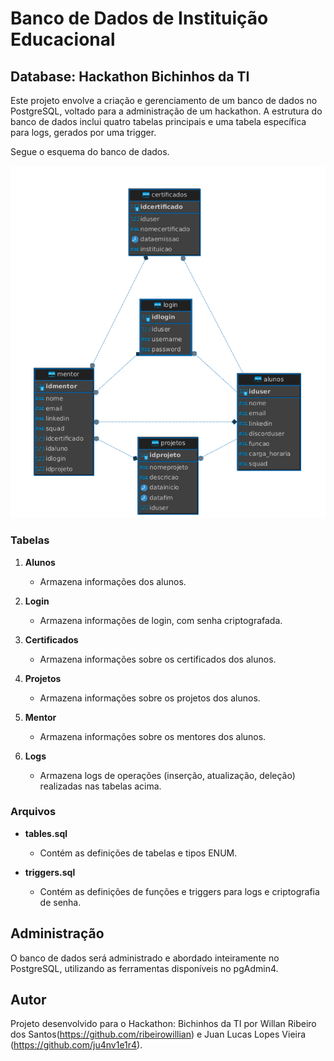 # Banco de Dados de Instituição Educacional

## Database: Hackathon Bichinhos da TI

Este projeto envolve a criação e gerenciamento de um banco de dados no PostgreSQL, voltado para a administração de um hackathon. A estrutura do banco de dados inclui quatro tabelas principais e uma tabela específica para logs, gerados por uma trigger.

Segue o esquema do banco de dados.

![er](image/README/er_bichinhos.png)

### Tabelas

1. **Alunos**

   - Armazena informações dos alunos.
2. **Login**

   - Armazena informações de login, com senha criptografada.
3. **Certificados**

   - Armazena informações sobre os certificados dos alunos.
4. **Projetos**

   - Armazena informações sobre os projetos dos alunos.
5. **Mentor**

   - Armazena informações sobre os mentores dos alunos.
6. **Logs**

   - Armazena logs de operações (inserção, atualização, deleção) realizadas nas tabelas acima.

### Arquivos

- **tables.sql**

  - Contém as definições de tabelas e tipos ENUM.
- **triggers.sql**

  - Contém as definições de funções e triggers para logs e criptografia de senha.

## Administração

O banco de dados será administrado e abordado inteiramente no PostgreSQL, utilizando as ferramentas disponíveis no pgAdmin4.

## Autor

Projeto desenvolvido para o Hackathon: Bichinhos da TI por Willan Ribeiro dos Santos(https://github.com/ribeirowillian) e Juan Lucas Lopes Vieira (https://github.com/ju4nv1e1r4).
